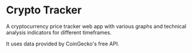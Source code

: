 # Crypto Tracker

A cryptocurrency price tracker web app with various graphs and technical analysis indicators for different timeframes.

It uses data provided by CoinGecko's free API.